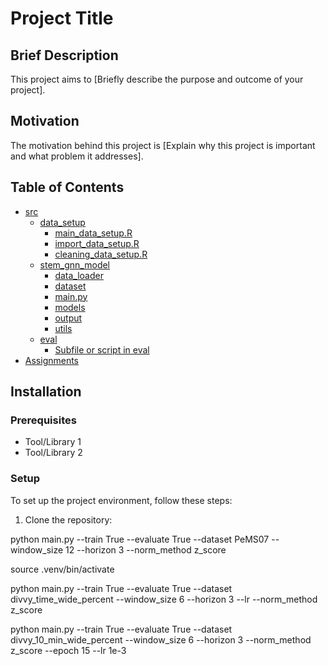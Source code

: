 
# Project Title

## Brief Description
This project aims to [Briefly describe the purpose and outcome of your project].

## Motivation
The motivation behind this project is [Explain why this project is important and what problem it addresses].

## Table of Contents
- [src](src)
  - [data_setup](src/data_setup)
    - [main_data_setup.R](src/data_setup/main_data_setup.R)
    - [import_data_setup.R](src/data_setup/import_data_setup.R)
    - [cleaning_data_setup.R](src/data_setup/cleaning_data_setup.R)
  - [stem_gnn_model](src/stem_gnn_model)
    - [data_loader](src/stem_gnn_model/data_loader)
    - [dataset](src/stem_gnn_model/dataset)
    - [main.py](src/stem_gnn_model/main.py)
    - [models](src/stem_gnn_model/models)
    - [output](src/stem_gnn_model/output)
    - [utils](src/stem_gnn_model/utils)
  - [eval](src/eval)
    - [Subfile or script in eval](src/eval/subfile_or_script.R)
- [Assignments](Assignments)

## Installation

### Prerequisites
- Tool/Library 1
- Tool/Library 2

### Setup
To set up the project environment, follow these steps:
1. Clone the repository:



python main.py --train True --evaluate True --dataset PeMS07 --window_size 12 --horizon 3 --norm_method z_score


source .venv/bin/activate

python main.py --train True --evaluate True --dataset divvy_time_wide_percent --window_size 6 --horizon 3 --lr --norm_method z_score

python main.py --train True --evaluate True --dataset divvy_10_min_wide_percent --window_size 6 --horizon 3 --norm_method z_score --epoch 15 --lr 1e-3
